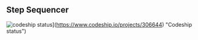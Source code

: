 ## Step Sequencer

![codeship status](https://www.codeship.io/projects/306644/status?branch=master)](https://www.codeship.io/projects/306644) "Codeship status")